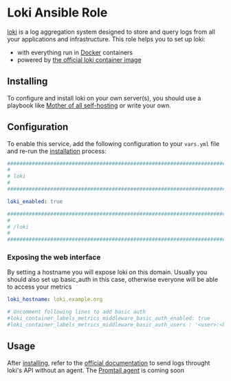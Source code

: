 <!--
SPDX-FileCopyrightText: 2023 Julian-Samuel Gebühr
SPDX-FileCopyrightText: 2024 Tiz

SPDX-License-Identifier: AGPL-3.0-or-later
-->

# Loki Ansible Role

[loki](https://grafana.com/oss/loki/) is a log aggregation system designed to store and query logs from all your applications and infrastructure. This role helps you to set up loki:

- with everything run in [Docker](https://www.docker.com/) containers
- powered by [the official loki container image](https://hub.docker.com/r/grafana/loki/)


## Installing

To configure and install loki on your own server(s), you should use a playbook like [Mother of all self-hosting](https://github.com/mother-of-all-self-hosting/mash-playbook) or write your own.

## Configuration

To enable this service, add the following configuration to your `vars.yml` file and re-run the [installation](../installing.md) process:

```yaml
########################################################################
#                                                                      #
# loki                                                                 #
#                                                                      #
########################################################################

loki_enabled: true

########################################################################
#                                                                      #
# /loki                                                                #
#                                                                      #
########################################################################
```

### Exposing the web interface

By setting a hostname you will expose loki on this domain.
Usually you should also set up basic_auth in this case, otherwise everyone will be able to access your metrics

```yaml
loki_hostname: loki.example.org

# Uncomment following lines to add basic auth
#loki_container_labels_metrics_middleware_basic_auth_enabled: true
#loki_container_labels_metrics_middleware_basic_auth_users : '<user>:<hashed_password>'

```

## Usage

After [installing](../installing.md), refer to the [official documentation](https://grafana.com/docs/loki/latest/reference/api/#post-lokiapiv1push) to send logs throught loki's API without an agent.
The [Promtail agent](https://grafana.com/docs/loki/latest/send-data/promtail/) is coming soon

